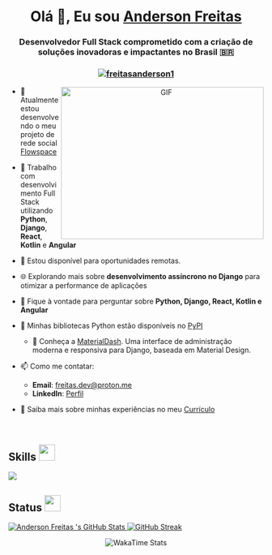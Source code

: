 <h1 align="center">Olá 👋, Eu sou <a href="https://freitascodes.me/" target="blank">
Anderson Freitas</a></h1>
<h3 align="center">Desenvolvedor Full Stack comprometido com a criação de soluções inovadoras e impactantes no Brasil 🇧🇷</h3>

<h3 align="center"><a href="https://freitascodes.me/" target="_blank"> <img src="https://komarev.com/ghpvc/?username=freitasanderson1&label=Visualizações%20do%20Perfil&color=0e75b6&style=flat" alt="freitasanderson1" /> </a></h3>

<a href="https://freitascodes.me/" target="_blank" align="center">
  <img align="right" top="500" height="300" width="400" alt="GIF" src="https://freitascodes.me/assets/nerdola.gif">
</a>

- 🔭 Atualmente estou desenvolvendo o meu projeto de rede social <a href="https://github.com/freitasanderson1/FlowSpace" target="blank">Flowspace</a>

- 🌱 Trabalho com desenvolvimento Full Stack utilizando **Python**, **Django**, **React**, **Kotlin** e **Angular**

- 🤝 Estou disponível para oportunidades remotas.

- 🌐 Explorando mais sobre **desenvolvimento assíncrono no Django** para otimizar a performance de aplicações

- 💬 Fique à vontade para perguntar sobre **Python, Django, React, Kotlin e Angular**

- 🐍 Minhas bibliotecas Python estão disponíveis no [PyPI](https://pypi.org/user/freitasanderson/)
  - 🐍 Conheça a [MaterialDash](https://pypi.org/project/materialdash/). Uma interface de administração moderna e responsiva para Django, baseada em Material Design.

- 📫 Como me contatar:
  - **Email**: freitas.dev@proton.me
  - **LinkedIn**: [Perfil](https://www.linkedin.com/in/freitas-anderson)

- 📄 Saiba mais sobre minhas experiências no meu <a href="https://docs.google.com/document/d/11t3aLp1gDjaZflsFp3EF8voQPeLZW9mE/edit?usp=sharing&ouid=105406676409194987099&rtpof=true&sd=true" target="blank">Currículo</a>

<br/>

<h2> Skills <img src = "https://media2.giphy.com/media/QssGEmpkyEOhBCb7e1/giphy.gif?cid=ecf05e47a0n3gi1bfqntqmob8g9aid1oyj2wr3ds3mg700bl&rid=giphy.gif" width = 32px> </h2>
<a href="https://github.com/freitasanderson1?tab=repositories" target="_blank">
  <img src="https://skillicons.dev/icons?i=androidstudio,angular,aws,bootstrap,css,django,docker,express,figma,flask,git,github,html,java,javascript,jquery,kali,kotlin,kubernetes,linux,md,mongodb,mysql,nginx,nodejs,postgres,postman,py,react,rust,tailwind,vscode&perline=32" />
</a>

<br/>

<h2> Status <img src = "https://media2.giphy.com/media/QssGEmpkyEOhBCb7e1/giphy.gif?cid=ecf05e47a0n3gi1bfqntqmob8g9aid1oyj2wr3ds3mg700bl&rid=giphy.gif" width = 32px> </h2>
<div>
    <a href="https://git.io/streak-stats">
      <img src="https://github-readme-stats-one-theta-41.vercel.app/api?username=freitasanderson1&locale=pt-br&show_icons=true&include_all_commits=true&count_private=true&card_width=400&bg_color=121b22&theme=transparent&title_color=00A884&text_color=FFFFFF" alt="Anderson Freitas 's GitHub Stats">
      <img src="https://github-readme-streak-stats-git-main-freitasanderson1s-projects.vercel.app/?user=freitasanderson1&starting_year=2022&theme=whatsapp-dark&locale=pt_BR&date_format=j%20M%5B%20Y%5D&card_width=400&border=E4E2E2" alt="GitHub Streak" />
    </a>
</div>
<p align="center">
  <img src="https://github-readme-stats-freitasanderson.vercel.app/api/wakatime?username=freitasanderson&layout=compact&bg_color=121b22&title_color=00A884&text_color=fff" alt="WakaTime Stats" style="margin-left: auto; margin-right: auto;">
</p>
